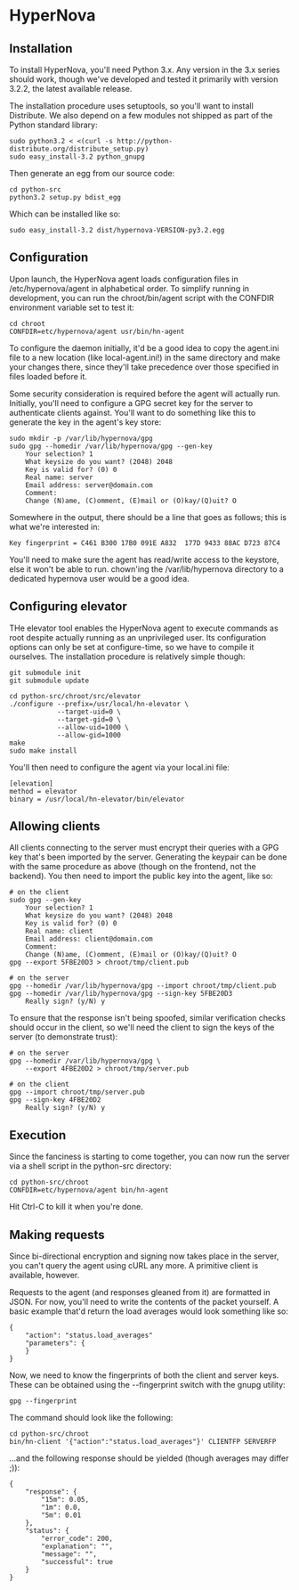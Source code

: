 HyperNova
=========

Installation
------------

To install HyperNova, you'll need Python 3.x. Any version in the 3.x series
should work, though we've developed and tested it primarily with version 3.2.2,
the latest available release.

The installation procedure uses setuptools, so you'll want to install
Distribute. We also depend on a few modules not shipped as part of the Python
standard library:

    sudo python3.2 < <(curl -s http://python-distribute.org/distribute_setup.py)
    sudo easy_install-3.2 python_gnupg

Then generate an egg from our source code:

    cd python-src
    python3.2 setup.py bdist_egg

Which can be installed like so:

    sudo easy_install-3.2 dist/hypernova-VERSION-py3.2.egg

Configuration
-------------

Upon launch, the HyperNova agent loads configuration files in
/etc/hypernova/agent in alphabetical order. To simplify running in development,
you can run the chroot/bin/agent script with the CONFDIR environment variable
set to test it:

    cd chroot
    CONFDIR=etc/hypernova/agent usr/bin/hn-agent

To configure the daemon initially, it'd be a good idea to copy the agent.ini
file to a new location (like local-agent.ini!) in the same directory and make
your changes there, since they'll take precedence over those specified in files
loaded before it.

Some security consideration is required before the agent will actually run.
Initially, you'll need to configure a GPG secret key for the server to
authenticate clients against. You'll want to do something like this to generate
the key in the agent's key store:

    sudo mkdir -p /var/lib/hypernova/gpg
    sudo gpg --homedir /var/lib/hypernova/gpg --gen-key
        Your selection? 1
        What keysize do you want? (2048) 2048
        Key is valid for? (0) 0
        Real name: server
        Email address: server@domain.com
        Comment:
        Change (N)ame, (C)omment, (E)mail or (O)kay/(Q)uit? O

Somewhere in the output, there should be a line that goes as follows; this is
what we're interested in:

    Key fingerprint = C461 B300 17B0 091E A832  177D 9433 88AC D723 87C4

You'll need to make sure the agent has read/write access to the keystore, else
it won't be able to run. chown'ing the /var/lib/hypernova directory to a
dedicated hypernova user would be a good idea.

Configuring elevator
--------------------

THe elevator tool enables the HyperNova agent to execute commands as root
despite actually running as an unprivileged user. Its configuration options can
only be set at configure-time, so we have to compile it ourselves. The
installation procedure is relatively simple though:

    git submodule init
    git submodule update

    cd python-src/chroot/src/elevator
    ./configure --prefix=/usr/local/hn-elevator \
                --target-uid=0 \
                --target-gid=0 \
                --allow-uid=1000 \
                --allow-gid=1000
    make
    sudo make install

You'll then need to configure the agent via your local.ini file:

    [elevation]
    method = elevator
    binary = /usr/local/hn-elevator/bin/elevator

Allowing clients
----------------

All clients connecting to the server must encrypt their queries with a GPG key
that's been imported by the server. Generating the keypair can be done with the
same procedure as above (though on the frontend, not the backend). You then need
to import the public key into the agent, like so:

    # on the client
    sudo gpg --gen-key
        Your selection? 1
        What keysize do you want? (2048) 2048
        Key is valid for? (0) 0
        Real name: client
        Email address: client@domain.com
        Comment:
        Change (N)ame, (C)omment, (E)mail or (O)kay/(Q)uit? O
    gpg --export 5FBE20D3 > chroot/tmp/client.pub

    # on the server
    gpg --homedir /var/lib/hypernova/gpg --import chroot/tmp/client.pub
    gpg --homedir /var/lib/hypernova/gpg --sign-key 5FBE20D3
        Really sign? (y/N) y

To ensure that the response isn't being spoofed, similar verification checks
should occur in the client, so we'll need the client to sign the keys of the
server (to demonstrate trust):

    # on the server
    gpg --homedir /var/lib/hypernova/gpg \
        --export 4FBE20D2 > chroot/tmp/server.pub

    # on the client
    gpg --import chroot/tmp/server.pub
    gpg --sign-key 4FBE20D2
        Really sign? (y/N) y

Execution
---------

Since the fanciness is starting to come together, you can now run the server via
a shell script in the python-src directory:

    cd python-src/chroot
    CONFDIR=etc/hypernova/agent bin/hn-agent

Hit Ctrl-C to kill it when you're done.

Making requests
---------------

Since bi-directional encryption and signing now takes place in the server, you
can't query the agent using cURL any more. A primitive client is available,
however.

Requests to the agent (and responses gleaned from it) are formatted in JSON. For
now, you'll need to write the contents of the packet yourself. A basic example
that'd return the load averages would look something like so:

    {
        "action": "status.load_averages"
        "parameters": {
        }
    }

Now, we need to know the fingerprints of both the client and server keys. These
can be obtained using the --fingerprint switch with the gnupg utility:

    gpg --fingerprint

The command should look like the following:

    cd python-src/chroot
    bin/hn-client '{"action":"status.load_averages"}' CLIENTFP SERVERFP

...and the following response should be yielded (though averages may differ ;)):

    {
        "response": {
            "15m": 0.05,
            "1m": 0.0,
            "5m": 0.01
        },
        "status": {
            "error_code": 200,
            "explanation": "",
            "message": "",
            "successful": true
        }
    }
